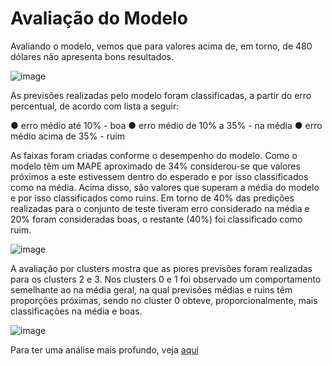 ﻿# Avaliação do Modelo

Avaliando o modelo, vemos que para valores acima de, em torno, de 480 dólares não apresenta bons resultados.

![image](https://user-images.githubusercontent.com/39843884/201229750-83033d9d-e961-42a7-a230-b56d4cd9c90b.png)

As previsões realizadas pelo modelo foram classificadas, a partir do erro percentual, de acordo com lista a seguir:

● erro médio até 10% - boa
● erro médio de 10% a 35% - na média
● erro médio acima de 35% - ruim

As faixas foram criadas conforme o desempenho do modelo. Como o modelo têm um MAPE aproximado de 34% considerou-se que valores próximos a este estivessem dentro do esperado e por isso classificados como na média. Acima disso, são valores que superam a média do modelo e por isso classificados como
ruins. Em torno de 40% das predições realizadas para o conjunto de teste tiveram erro considerado na média e 20% foram consideradas boas, o restante (40%) foi classificado como ruim.

![image](https://user-images.githubusercontent.com/39843884/201230048-180f47be-bfba-42bb-bb8f-5b6fe9afb581.png)

A avaliação por clusters mostra que as piores previsões foram realizadas para os clusters 2 e 3. Nos clusters 0 e 1 foi observado um comportamento semelhante ao na média geral, na qual previsões médias e ruins têm proporções próximas, sendo no cluster 0 obteve, proporcionalmente, mais classificações na média e boas.

 ![image](https://user-images.githubusercontent.com/39843884/201230246-c7a24710-6ca5-43f3-8420-85cba3c3997e.png)

Para ter uma análise mais profundo, veja [aqui](https://drive.google.com/file/d/1gHbDv3Md9hKpFFfxP9Q04awTf96t0AoV/view?usp=sharing)
